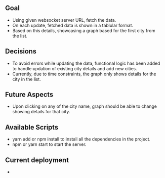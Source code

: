 ## Goal

- Using given websocket server URL, fetch the data.
- On each update, fetched data is shown in a tablular format.
- Based on this details, showcasing a graph based for the first city from the list.

## Decisions

- To avoid errors while updating the data, functional logic has been added to handle updation of existing city details and add new cities.
- Currently, due to time constraints, the graph only shows details for the city in the list.

## Future Aspects

- Upon clicking on any of the city name, graph should be able to change showing details for that city.

## Available Scripts

- yarn add or npm install to install all the dependencies in the project.
- npm or yarn start to start the server.

## Current deployment

-
